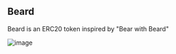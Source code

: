 ## Beard

Beard is an ERC20 token inspired by "Bear with Beard"

![image](https://github.com/Halimao/Beard/assets/25278203/e0e6869a-dbb8-4141-abaa-506130c53096)
